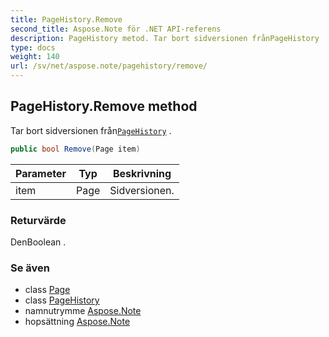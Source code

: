 ```yaml
---
title: PageHistory.Remove
second_title: Aspose.Note för .NET API-referens
description: PageHistory metod. Tar bort sidversionen frånPageHistory .
type: docs
weight: 140
url: /sv/net/aspose.note/pagehistory/remove/
---
```

## PageHistory.Remove method

Tar bort sidversionen från[`PageHistory`](../) .

```csharp
public bool Remove(Page item)
```

| Parameter | Typ | Beskrivning |
| --- | --- | --- |
| item | Page | Sidversionen. |

### Returvärde

DenBoolean .

### Se även

* class [Page](../../page/)
* class [PageHistory](../)
* namnutrymme [Aspose.Note](../../pagehistory/)
* hopsättning [Aspose.Note](../../../)


